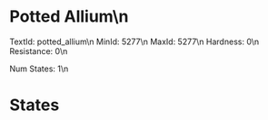 # Potted Allium\n
TextId: potted_allium\n
MinId: 5277\n
MaxId: 5277\n
Hardness: 0\n
Resistance: 0\n

Num States: 1\n
# States
```

```